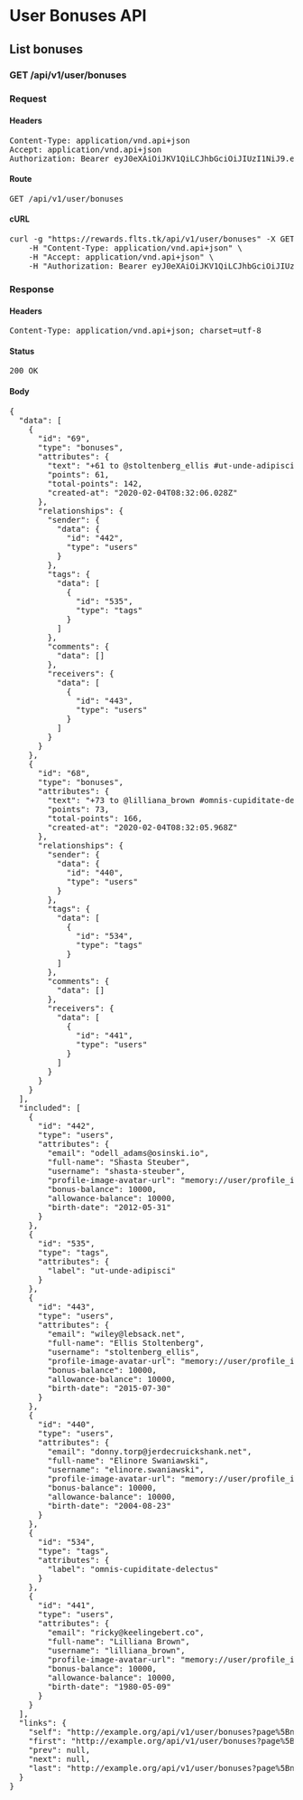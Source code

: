 # User Bonuses API

## List bonuses

### GET /api/v1/user/bonuses
### Request

#### Headers

<pre>Content-Type: application/vnd.api+json
Accept: application/vnd.api+json
Authorization: Bearer eyJ0eXAiOiJKV1QiLCJhbGciOiJIUzI1NiJ9.eyJleHAiOjE1ODA4OTE1MjYsInN1YiI6NDQ0LCJ0eXBlIjoiYWNjZXNzIiwiY2xpZW50X2lkIjoiMiJ9.-_MYTaWhBO1ItDbOghsu1EMqKHvwMM-NTUKIVtrvsac</pre>

#### Route

<pre>GET /api/v1/user/bonuses</pre>

#### cURL

<pre class="request">curl -g &quot;https://rewards.flts.tk/api/v1/user/bonuses&quot; -X GET \
	-H &quot;Content-Type: application/vnd.api+json&quot; \
	-H &quot;Accept: application/vnd.api+json&quot; \
	-H &quot;Authorization: Bearer eyJ0eXAiOiJKV1QiLCJhbGciOiJIUzI1NiJ9.eyJleHAiOjE1ODA4OTE1MjYsInN1YiI6NDQ0LCJ0eXBlIjoiYWNjZXNzIiwiY2xpZW50X2lkIjoiMiJ9.-_MYTaWhBO1ItDbOghsu1EMqKHvwMM-NTUKIVtrvsac&quot;</pre>

### Response

#### Headers

<pre>Content-Type: application/vnd.api+json; charset=utf-8</pre>

#### Status

<pre>200 OK</pre>

#### Body

<pre>{
  "data": [
    {
      "id": "69",
      "type": "bonuses",
      "attributes": {
        "text": "+61 to @stoltenberg_ellis #ut-unde-adipisci Thank you!",
        "points": 61,
        "total-points": 142,
        "created-at": "2020-02-04T08:32:06.028Z"
      },
      "relationships": {
        "sender": {
          "data": {
            "id": "442",
            "type": "users"
          }
        },
        "tags": {
          "data": [
            {
              "id": "535",
              "type": "tags"
            }
          ]
        },
        "comments": {
          "data": []
        },
        "receivers": {
          "data": [
            {
              "id": "443",
              "type": "users"
            }
          ]
        }
      }
    },
    {
      "id": "68",
      "type": "bonuses",
      "attributes": {
        "text": "+73 to @lilliana_brown #omnis-cupiditate-delectus Thank you!",
        "points": 73,
        "total-points": 166,
        "created-at": "2020-02-04T08:32:05.968Z"
      },
      "relationships": {
        "sender": {
          "data": {
            "id": "440",
            "type": "users"
          }
        },
        "tags": {
          "data": [
            {
              "id": "534",
              "type": "tags"
            }
          ]
        },
        "comments": {
          "data": []
        },
        "receivers": {
          "data": [
            {
              "id": "441",
              "type": "users"
            }
          ]
        }
      }
    }
  ],
  "included": [
    {
      "id": "442",
      "type": "users",
      "attributes": {
        "email": "odell_adams@osinski.io",
        "full-name": "Shasta Steuber",
        "username": "shasta-steuber",
        "profile-image-avatar-url": "memory://user/profile_image/8875d72f9770f518041101b949a9c3fb.png",
        "bonus-balance": 10000,
        "allowance-balance": 10000,
        "birth-date": "2012-05-31"
      }
    },
    {
      "id": "535",
      "type": "tags",
      "attributes": {
        "label": "ut-unde-adipisci"
      }
    },
    {
      "id": "443",
      "type": "users",
      "attributes": {
        "email": "wiley@lebsack.net",
        "full-name": "Ellis Stoltenberg",
        "username": "stoltenberg_ellis",
        "profile-image-avatar-url": "memory://user/profile_image/2fc7f986a433d2503721c076f3cb857d.png",
        "bonus-balance": 10000,
        "allowance-balance": 10000,
        "birth-date": "2015-07-30"
      }
    },
    {
      "id": "440",
      "type": "users",
      "attributes": {
        "email": "donny.torp@jerdecruickshank.net",
        "full-name": "Elinore Swaniawski",
        "username": "elinore.swaniawski",
        "profile-image-avatar-url": "memory://user/profile_image/d199eef99dcaa402ba0c973b2299f96f.png",
        "bonus-balance": 10000,
        "allowance-balance": 10000,
        "birth-date": "2004-08-23"
      }
    },
    {
      "id": "534",
      "type": "tags",
      "attributes": {
        "label": "omnis-cupiditate-delectus"
      }
    },
    {
      "id": "441",
      "type": "users",
      "attributes": {
        "email": "ricky@keelingebert.co",
        "full-name": "Lilliana Brown",
        "username": "lilliana_brown",
        "profile-image-avatar-url": "memory://user/profile_image/211c4826060bc15762f531cdeb46d963.png",
        "bonus-balance": 10000,
        "allowance-balance": 10000,
        "birth-date": "1980-05-09"
      }
    }
  ],
  "links": {
    "self": "http://example.org/api/v1/user/bonuses?page%5Bnumber%5D=1&page%5Bsize%5D=10",
    "first": "http://example.org/api/v1/user/bonuses?page%5Bnumber%5D=1&page%5Bsize%5D=10",
    "prev": null,
    "next": null,
    "last": "http://example.org/api/v1/user/bonuses?page%5Bnumber%5D=1&page%5Bsize%5D=10"
  }
}</pre>
